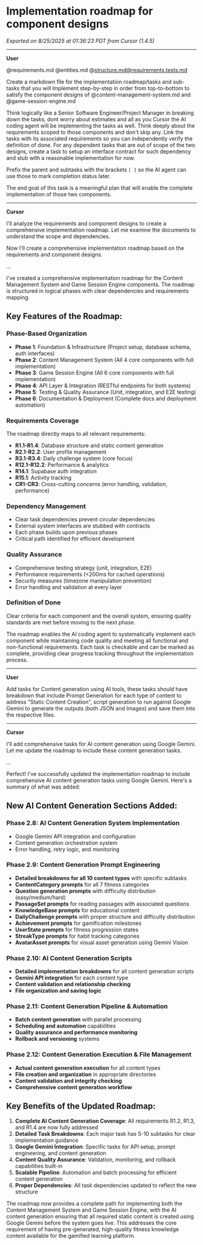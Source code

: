 # Implementation roadmap for component designs
_Exported on 8/25/2025 at 01:36:23 PDT from Cursor (1.4.5)_

---

**User**

@requirements.md @entities.md @structure.md@requirements.tests.md  

Create a markdown file for the implementation roadmap/tasks and sub-tasks that you will implement step-by-step in order from top-to-bottom to satisfy the component designs of @content-management-system.md and @game-session-engine.md 

Think logically like a Senior Software Engineer/Project Manager in breaking down the tasks, dont worry about estimates and all as you Cursor the AI coding agent will be implementing the tasks as well. Think deeply about the  requirements scoped to those components and don't skip any. Link the tasks with its associated requirements so you can independently verify the definition of done. For any dependent tasks that are out of scope of the two designs, create a task to setup an interface contract for such dependency and stub with a reasonable implementation for now. 

Prefix the parent and subtasks with the brackets `[ ]` so the AI agent can use those to mark completion status later.

The end goal of this task is a meaningful plan that will enable the complete implementation of those two components.

---

**Cursor**

I'll analyze the requirements and component designs to create a comprehensive implementation roadmap. Let me examine the documents to understand the scope and dependencies.


Now I'll create a comprehensive implementation roadmap based on the requirements and component designs.

...

I've created a comprehensive implementation roadmap for the Content Management System and Game Session Engine components. The roadmap is structured in logical phases with clear dependencies and requirements mapping.

## Key Features of the Roadmap:

### **Phase-Based Organization**
- **Phase 1**: Foundation & Infrastructure (Project setup, database schema, auth interfaces)
- **Phase 2**: Content Management System (All 4 core components with full implementation)
- **Phase 3**: Game Session Engine (All 6 core components with full implementation)
- **Phase 4**: API Layer & Integration (RESTful endpoints for both systems)
- **Phase 5**: Testing & Quality Assurance (Unit, integration, and E2E testing)
- **Phase 6**: Documentation & Deployment (Complete docs and deployment automation)

### **Requirements Coverage**
The roadmap directly maps to all relevant requirements:
- **R1.1-R1.4**: Database structure and static content generation
- **R2.1-R2.2**: User profile management
- **R3.1-R3.4**: Daily challenge system (core focus)
- **R12.1-R12.2**: Performance & analytics
- **R14.1**: Supabase auth integration
- **R15.1**: Activity tracking
- **CR1-CR3**: Cross-cutting concerns (error handling, validation, performance)

### **Dependency Management**
- Clear task dependencies prevent circular dependencies
- External system interfaces are stubbed with contracts
- Each phase builds upon previous phases
- Critical path identified for efficient development

### **Quality Assurance**
- Comprehensive testing strategy (unit, integration, E2E)
- Performance requirements (<200ms for cached operations)
- Security measures (timezone manipulation prevention)
- Error handling and validation at every layer

### **Definition of Done**
Clear criteria for each component and the overall system, ensuring quality standards are met before moving to the next phase.

The roadmap enables the AI coding agent to systematically implement each component while maintaining code quality and meeting all functional and non-functional requirements. Each task is checkable and can be marked as complete, providing clear progress tracking throughout the implementation process.

---

**User**

Add tasks for Content generation using AI tools, these tasks should have breakdown that include Prompt Generation for each type of content to address "Static Content Creation", script generation to run against Google Gemini to generate the outputs (both JSON and Images) and save them into the respective files.

---

**Cursor**

I'll add comprehensive tasks for AI content generation using Google Gemini. Let me update the roadmap to include these content generation tasks.


...

Perfect! I've successfully updated the implementation roadmap to include comprehensive AI content generation tasks using Google Gemini. Here's a summary of what was added:

## **New AI Content Generation Sections Added:**

### **Phase 2.8: AI Content Generation System Implementation**
- Google Gemini API integration and configuration
- Content generation orchestration system
- Error handling, retry logic, and monitoring

### **Phase 2.9: Content Generation Prompt Engineering** 
- **Detailed breakdowns for all 10 content types** with specific subtasks
- **ContentCategory prompts** for all 7 fitness categories
- **Question generation prompts** with difficulty distribution (easy/medium/hard)
- **PassageSet prompts** for reading passages with associated questions
- **KnowledgeBase prompts** for educational content
- **DailyChallenge prompts** with proper structure and difficulty distribution
- **Achievement prompts** for gamification milestones
- **UserState prompts** for fitness progression states
- **StreakType prompts** for habit tracking categories
- **AvatarAsset prompts** for visual asset generation using Gemini Vision

### **Phase 2.10: AI Content Generation Scripts**
- **Detailed implementation breakdowns** for all content generation scripts
- **Gemini API integration** for each content type
- **Content validation and relationship checking**
- **File organization and saving logic**

### **Phase 2.11: Content Generation Pipeline & Automation**
- **Batch content generation** with parallel processing
- **Scheduling and automation** capabilities
- **Quality assurance and performance monitoring**
- **Rollback and versioning** systems

### **Phase 2.12: Content Generation Execution & File Management**
- **Actual content generation execution** for all content types
- **File creation and organization** in appropriate directories
- **Content validation and integrity checking**
- **Comprehensive content generation workflow**

## **Key Benefits of the Updated Roadmap:**

1. **Complete AI Content Generation Coverage**: All requirements R1.2, R1.3, and R1.4 are now fully addressed
2. **Detailed Task Breakdowns**: Each major task has 5-10 subtasks for clear implementation guidance
3. **Google Gemini Integration**: Specific tasks for API setup, prompt engineering, and content generation
4. **Content Quality Assurance**: Validation, monitoring, and rollback capabilities built-in
5. **Scalable Pipeline**: Automation and batch processing for efficient content generation
6. **Proper Dependencies**: All task dependencies updated to reflect the new structure

The roadmap now provides a complete path for implementing both the Content Management System and Game Session Engine, with the AI content generation ensuring that all required static content is created using Google Gemini before the system goes live. This addresses the core requirement of having pre-generated, high-quality fitness knowledge content available for the gamified learning platform.

